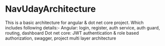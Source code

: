 # NavUdayArchitecture
This is a basic architecture for angular & dot net core project.
Which includes following details:-
Angular: login, register, auth service, auth guard, routing, dashboard
Dot net core: JWT authentication & role based authorization, swagger, project multi layer architecture
